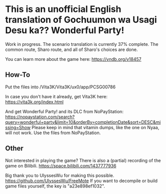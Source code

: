 # This is an unofficial English translation of Gochuumon wa Usagi Desu ka?? Wonderful Party!

Work in progress. The scenario translation is currently 37% complete. The common route, Sharo route, and all of Sharo's choices are done.

You can learn more about the game here:
https://vndb.org/v18457

## How-To

Put the files into /Vita3K/Vita3K/ux0/app/PCSG00786

In case you don't have it already, get Vita3K here:
https://vita3k.org/index.html

And get Wonderful Party! and its DLC from NoPayStation:
https://nopaystation.com/search?query=wonderful+party&limit=10&orderBy=completionDate&sort=DESC&missing=Show
Please keep in mind that vitamin dumps, like the one on Nyaa, will not work. Use the files from NoPayStation.

## Other

Not interested in playing the game? There is also a (partial) recording of the game on Bilibili.
https://space.bilibili.com/1437777936

Big thank you to UlyssesWu for making this possible.
https://github.com/UlyssesWu/FreeMote
If you want to decompile or build game files yourself, the key is "a23e898ef1032".
